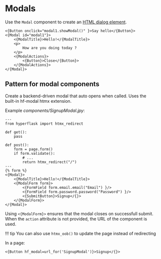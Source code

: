 # Modals

Use the `Modal` component to create an [HTML dialog element](https://developer.mozilla.org/en-US/docs/Web/HTML/Reference/Elements/dialog).

```jinja
<{Button onclick="modal1.showModal()" }>Say hello</{Button}>
<{Modal id="modal1"}>
    <{ModalTitle}>Hello!</{ModalTitle}>
    <p>
        How are you doing today ?
    </p>
    <{ModalActions}>
        <{Button}>Close</{Button}>
    </{ModalActions}>
</{Modal}>
```

## Pattern for modal components

Create a backend-driven modal that auto opens when called. Uses the built-in hf-modal htmx extension.

Example *components/SignupModal.jpy*:

```jpy
---
from hyperflask import htmx_redirect

def get():
    pass

def post():
    form = page.form()
    if form.validate():
        # ...
        return htmx_redirect("/")
---
{% form %}
<{Modal}>
    <{ModalTitle}>Hello!</{ModalTitle}>
    <{ModalForm form}>
        <{FormField form.email.email("Email") }/>
        <{FormField form.password.password("Password") }/>
        <{SubmitButton}>Signup</{}>
    </{ModalForm}>
</{Modal}>
```

Using `<{ModalForm}>` ensures that the modal closes on successfull submit. When the `action` attribute is not provided, the URL of the component is used.

!!! tip
    You can also use `htmx_oob()` to update the page instead of redirecting

In a page:

```jinja
<{Button hf_modal=url_for('SignupModal')}>Signup</{}>
```
